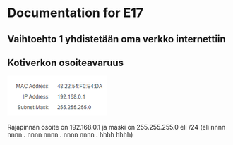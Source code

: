 # Documentation for E17

## Vaihtoehto 1 yhdistetään oma verkko internettiin

## Kotiverkon osoiteavaruus

![avaruus](./E17/avaruus.png)

Rajapinnan osoite on 192.168.0.1 ja maski on 255.255.255.0 eli /24 (eli nnnn nnnn . nnnn nnnn . nnnn nnnn . hhhh hhhh)
